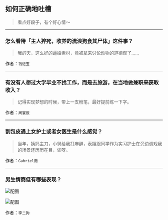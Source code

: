 ## 如何正确地吐槽

> 看点好段子，有个好心情～


 
---

### 怎么看待「主人猝死，收养的流浪狗食其尸体」这件事？

> 我的天，这么好的逼婚素材，竟被拿来讨论动物的道德观了……


作者：`钱进宝`

---

### 有没有人想过大学毕业不找工作，而是去旅游，在当地做兼职来获取收入？

> 记得实现梦想的时候，带上一支粉笔，最好提前练一下字。


作者：`周寰辰`

---

### 割包皮遇上女护士或者女医生是什么感觉？

> 当年，姨妈主刀，小舅给我打麻醉，表姐跟同学作为实习护士在旁边调戏我的场景还历历在目，诶呀。


作者：`Gabriel商`

---

### 男生情商低有哪些表现？

> 



![配图](http://pic1.zhimg.com/70/0436268e8e23bda57fd17518a10713ec_b.jpg)



![配图](http://pic3.zhimg.com/70/a241bc42f7bcf43bccc6a30271c4ba86_b.jpg)


作者：`李二狗`